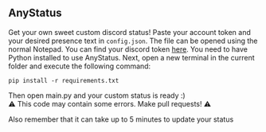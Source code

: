 ## AnyStatus
Get your own sweet custom discord status!
Paste your account token and your desired presence text in `config.json`. The file can be opened using the normal Notepad. You can find your discord token [here](https://www.youtube.com/watch?v=YEgFvgg7ZPI).
You need to have Python installed to use AnyStatus.
Next,  open a new terminal in the current folder and execute the following command:

    pip install -r requirements.txt
 Then open main.py and your custom status is ready :)   
⚠️ This code may contain some errors. Make pull requests! ⚠️

Also remember that it can take up to 5 minutes to update your status
